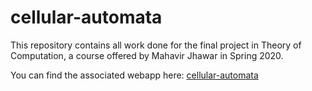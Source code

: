# cellular-automata
This repository contains all work done for the final project in Theory of Computation, a course offered by Mahavir Jhawar in Spring 2020. 

You can find the associated webapp here: [cellular-automata](https://share.streamlit.io/shw3ta/cellular-automata/main/webapp/Automata.py)